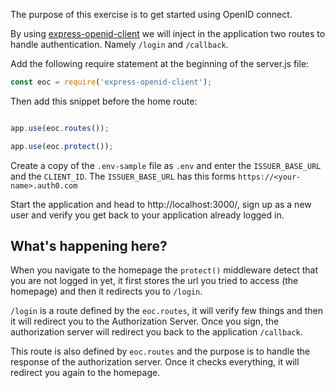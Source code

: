 The purpose of this exercise is to get started using OpenID connect.

By using [express-openid-client](https://github.com/auth0/express-openid-client) we will inject in the application two routes to handle authentication. Namely `/login` and `/callback`.

Add the following require statement at the beginning of the server.js file:

```javascript
const eoc = require('express-openid-client');
```

Then add this snippet before the home route:

```javascript

app.use(eoc.routes());

app.use(eoc.protect());
```

Create a copy of the `.env-sample` file as `.env` and enter the `ISSUER_BASE_URL` and the `CLIENT_ID`. The `ISSUER_BASE_URL` has this forms `https://<your-name>.auth0.com`

Start the application and head to http://localhost:3000/, sign up as a new user and verify you get back to your application already logged in.

## What's happening here?

When you navigate to the homepage the `protect()` middleware detect that you are not logged in yet, it first stores the url you tried to access (the homepage) and then it redirects you to `/login`.

`/login` is a route defined by the `eoc.routes`, it will verify few things and then it will redirect you to the Authorization Server. Once you sign, the authorization server will redirect you back to the application `/callback`.

This route is also defined by `eoc.routes` and the purpose is to handle the response of the authorization server. Once it checks everything, it will redirect you again to the homepage.
